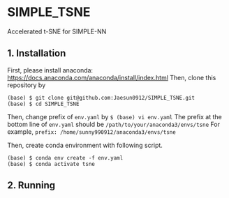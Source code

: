 # SIMPLE_TSNE
Accelerated t-SNE for SIMPLE-NN

## 1. Installation
First, please install anaconda: https://docs.anaconda.com/anaconda/install/index.html
Then, clone this repository by
```
(base) $ git clone git@github.com:Jaesun0912/SIMPLE_TSNE.git
(base) $ cd SIMPLE_TSNE
```
Then, change prefix of `env.yaml` by `$ (base) vi env.yaml`
The prefix at the bottom line of `env.yaml` should be `/path/to/your/anaconda3/envs/tsne`
For example, `prefix: /home/sunny990912/anaconda3/envs/tsne`

Then, create conda environment with following script.
```
(base) $ conda env create -f env.yaml
(base) $ conda activate tsne
```

## 2. Running
